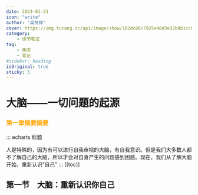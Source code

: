 ```yaml
---
date: 2024-01-31
icon: "write"
author: '梁贺祥'
cover: https://img.tucang.cc/api/image/show/162dc86c7925e40d3e32b8b1cc036876
category:
    - 读书笔记
tag:
    - 焦虑
    - 笔记
#sidebar: heading
isOriginal: true
sticky: 5
---
```


# 大脑——一切问题的起源
### <font color='orange'>第一章摘要摘要</font>
::: echarts 标题

人是特殊的，因为有可以进行自我审视的大脑，有自我意识。但是我们大多数人都不了解自己的大脑，所以才会对自身产生的问题感到困惑。现在，我们从了解大脑开始，重新认识“自己”
:::
[[toc]]


## 第一节　大脑：重新认识你自己


<!-- more -->